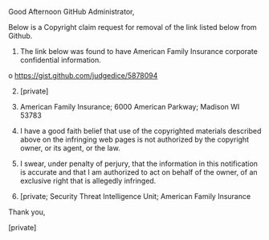 Good Afternoon GitHub Administrator,

Below is a Copyright claim request for removal of the link listed below from Github.

1. The link below was found to have American Family Insurance corporate confidential information.

o https://gist.github.com/judgedice/5878094

2. [private]

3. American Family Insurance; 6000 American Parkway; Madison WI 53783

4. I have a good faith belief that use of the copyrighted materials described above on the infringing web pages is not authorized by the copyright owner, or its agent, or the law.

5. I swear, under penalty of perjury, that the information in this notification is accurate and that I am authorized to act on behalf of the owner, of an exclusive right that is allegedly infringed.

6. [private; Security Threat Intelligence Unit; American Family Insurance

Thank you,

[private]

